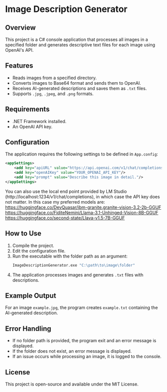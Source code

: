 ﻿# Image Description Generator

## Overview
This project is a C# console application that processes all images in a specified folder and generates descriptive text files for each image using OpenAI's API.

## Features
- Reads images from a specified directory.
- Converts images to Base64 format and sends them to OpenAI.
- Receives AI-generated descriptions and saves them as `.txt` files.
- Supports `.jpg`, `.jpeg`, and `.png` formats.

## Requirements
- .NET Framework installed.
- An OpenAI API key.

## Configuration
The application requires the following settings to be defined in `App.config`:
```xml
<appSettings>
    <add key="apiURL" value="https://api.openai.com/v1/chat/completions"/>
    <add key="openAIKey" value="YOUR_OPENAI_API_KEY"/>
    <add key="prompt" value="Describe this image in detail."/>
</appSettings>
```
You can also use the local end point provided by LM Studio (http://localhost:1234/v1/chat/completions), in which case the API key does not matter.
In this case my preferred models are:
https://huggingface.co/DevQuasar/ibm-granite.granite-vision-3.2-2b-GGUF
https://huggingface.co/FiditeNemini/Llama-3.1-Unhinged-Vision-8B-GGUF
https://huggingface.co/second-state/Llava-v1.5-7B-GGUF

## How to Use
1. Compile the project.
2. Edit the configuration file.
3. Run the executable with the folder path as an argument:
   ```sh
   ImageDescriptionGenerator.exe "C:\path\to\image\folder"
   ```
4. The application processes images and generates `.txt` files with descriptions.

## Example Output
For an image `example.jpg`, the program creates `example.txt` containing the AI-generated description.

## Error Handling
- If no folder path is provided, the program exit and an error message is displayed.
- If the folder does not exist, an error message is displayed.
- If an issue occurs while processing an image, it is logged to the console.

## License
This project is open-source and available under the MIT License.

